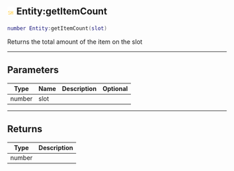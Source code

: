 ## ![shared](.gitbook/assets/shared.png) Entity:getItemCount


```lua
number Entity:getItemCount(slot)
```

Returns the total amount of the item on the slot


------
## Parameters

| Type   | Name | Description              | Optional |
| ------ | ---- | ------------------------ | -------: |
| number | slot |  |  |

------
## Returns

| Type | Description |
| ---- | ----------: |
| number |  |

